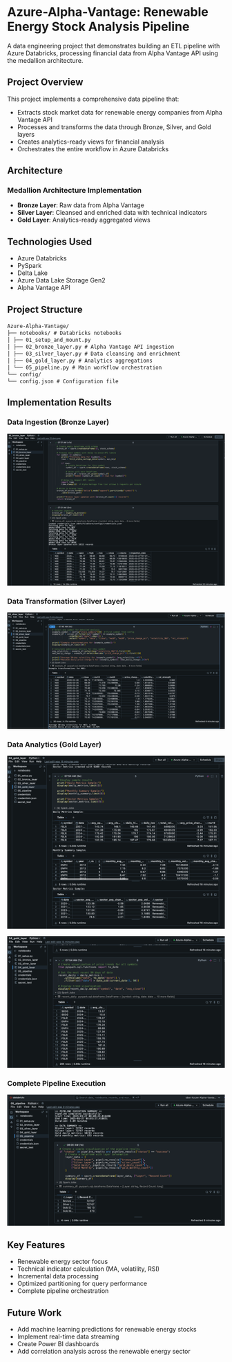 # Azure-Alpha-Vantage: Renewable Energy Stock Analysis Pipeline

A data engineering project that demonstrates building an ETL pipeline with Azure Databricks, processing financial data from Alpha Vantage API using the medallion architecture.

## Project Overview

This project implements a comprehensive data pipeline that:

- Extracts stock market data for renewable energy companies from Alpha Vantage API
- Processes and transforms the data through Bronze, Silver, and Gold layers
- Creates analytics-ready views for financial analysis
- Orchestrates the entire workflow in Azure Databricks

## Architecture

### Medallion Architecture Implementation

- **Bronze Layer**: Raw data from Alpha Vantage
- **Silver Layer**: Cleansed and enriched data with technical indicators
- **Gold Layer**: Analytics-ready aggregated views

## Technologies Used

- Azure Databricks
- PySpark
- Delta Lake
- Azure Data Lake Storage Gen2
- Alpha Vantage API

## Project Structure

```
Azure-Alpha-Vantage/
├── notebooks/ # Databricks notebooks
│ ├── 01_setup_and_mount.py
│ ├── 02_bronze_layer.py # Alpha Vantage API ingestion
│ ├── 03_silver_layer.py # Data cleansing and enrichment
│ ├── 04_gold_layer.py # Analytics aggregations
│ └── 05_pipeline.py # Main workflow orchestration
└── config/
└── config.json # Configuration file
```

## Implementation Results

### Data Ingestion (Bronze Layer)

![Bronze Layer Data](screenshots/01_bronze_layer.png)

### Data Transformation (Silver Layer)

![Silver Layer Transformations](screenshots/02_silver_layer.png)

### Data Analytics (Gold Layer)

![Gold Layer Analytics](screenshots/03_gold_layer_1.png)

![Gold Layer Analytics 2](screenshots/03_gold_layer_2.png)

### Complete Pipeline Execution

![Pipeline Execution](screenshots/04_pipeline_execution.png)

## Key Features

- Renewable energy sector focus
- Technical indicator calculation (MA, volatility, RSI)
- Incremental data processing
- Optimized partitioning for query performance
- Complete pipeline orchestration

## Future Work

- Add machine learning predictions for renewable energy stocks
- Implement real-time data streaming
- Create Power BI dashboards
- Add correlation analysis across the renewable energy sector
